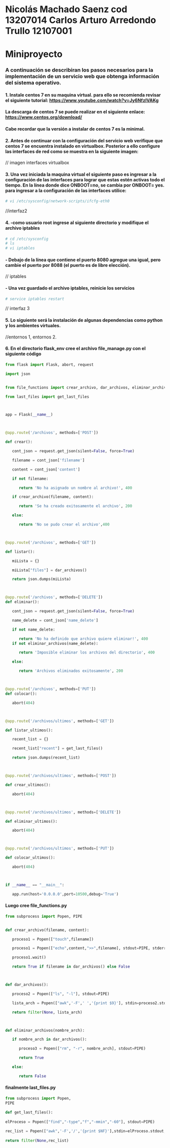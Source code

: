 # Nicolás Machado Saenz cod 13207014 Carlos Arturo Arredondo Trullo 12107001

# Miniproyecto

### A continuación se describiran los pasos necesarios para la implementación de un servicio web que obtenga información del sistema operativo.
#### 1. Instale centos 7 en su maquina virtual. para ello se recomienda revisar el siguiente tutorial: https://www.youtube.com/watch?v=Jy6NfzlVAKg
#### La descarga de centos 7 se puede realizar en el siguiente enlace: https://www.centos.org/download/
#### Cabe recordar que la versión a instalar de centos 7 es la minimal.

#### 2. Antes de continuar con la configuración del servicio web verifique que centos 7 se encuentra instalado en virtualbox. Posterior a ello configure las interfaces de red como se muestra en la siguiente imagen:

// imagen interfaces virtualbox

#### 3. Una vez iniciada la maquina virtual el siguiente paso es ingresar a la configuración de las interfaces para lograr que estas estén activas todo el tiempo. En la línea donde dice ONBOOT=no, se cambia por ONBOOT= yes. para ingresar a la configuración de las interfaces utilice:

```sh
# vi /etc/sysconfig/network-scripts/ifcfg-eth0
```
//interfaz2

#### 4. -como usuario root ingrese al siguiente directorio y modifique el archivo iptables
```sh
# cd /etc/sysconfig
# ls
# vi iptables
```
#### - Debajo de la línea que contiene el puerto 8080 agregue una igual, pero cambie el puerto por 8088 (el puerto es de libre elección).
// iptables

#### - Una vez guardado el archivo iptables, reinicie los servicios
```sh
# service iptables restart
```
// interfaz 3

#### 5. Lo siguiente será la instalación de algunas dependencias como python y los ambientes virtuales.
//entornos 1, entornos 2.

#### 6. En el directorio flask_env cree el archivo file_manage.py con el siguiente código

```py
from flask import Flask, abort, request

import json


from file_functions import crear_archivo, dar_archivos, eliminar_archivos

from last_files import get_last_files



app = Flask(__name__)



@app.route('/archivos', methods=['POST'])

def crear():

   cont_json = request.get_json(silent=False, force=True)

   filename = cont_json['filename']

   content = cont_json['content']

   if not filename:

      return 'No ha asignado un nombre al archivo!', 400

   if crear_archivo(filename, content):

      return 'Se ha creado exitosamente el archivo', 200

   else:

      return 'No se pudo crear el archivo',400



@app.route('/archivos', methods=['GET'])

def listar():

   miLista = {}

   miLista["files"] = dar_archivos()

   return json.dumps(miLista)



@app.route('/archivos', methods=['DELETE'])
def eliminar():

   cont_json = request.get_json(silent=False, force=True)

   name_delete = cont_json['name_delete']

   if not name_delete:

      return 'No ha definido que archivo quiere eliminar!', 400
   if not eliminar_archivos(name_delete):

      return 'Imposible eliminar los archivos del directorio', 400

   else:

      return 'Archivos eliminados exitosamente', 200



@app.route('/archivos', methods=['PUT'])
def colocar():

   abort(404)



@app.route('/archivos/ultimos', methods=['GET'])

def listar_ultimos():

   recent_list = {}

   recent_list["recent"] = get_last_files()

   return json.dumps(recent_list)



@app.route('/archivos/ultimos', methods=['POST'])

def crear_ultimos():

   abort(404)



@app.route('/archivos/ultimos', methods=['DELETE'])

def eliminar_ultimos():

   abort(404)



@app.route('/archivos/ultimos', methods=['PUT'])

def colocar_ultimos():

   abort(404)



if __name__ == "__main__":

   app.run(host='0.0.0.0',port=10500,debug='True')

```

#### Luego cree file_functions.py

```py
from subprocess import Popen, PIPE


def crear_archivo(filename, content):

   proceso1 = Popen(["touch",filename])

   proceso1 = Popen(["echo",content,">>",filename], stdout=PIPE, stderr=PIPE)

   proceso1.wait()

   return True if filename in dar_archivos() else False



def dar_archivos():

   proceso2 = Popen(["ls", "-l"], stdout=PIPE)

   lista_arch = Popen(["awk",'-F',' ','{print $9}'], stdin=proceso2.stdout, stdout=PIPE).communicate()[0].split('\n')

   return filter(None, lista_arch)



def eliminar_archivos(nombre_arch):

   if nombre_arch in dar_archivos():

      proceso3 = Popen(["rm", "-r", nombre_arch], stdout=PIPE)

      return True

   else:

      return False


```

#### finalmente last_files.py

```py
from subprocess import Popen, 
PIPE

def get_last_files():
   
elProceso = Popen(["find","-type","f","-mmin","-60"], stdout=PIPE)
   
rec_list = Popen(["awk",'-F','/','{print $NF}'],stdin=elProceso.stdout, stdout=PIPE).communicate()[0].split('\n')
   
return filter(None,rec_list)
```


